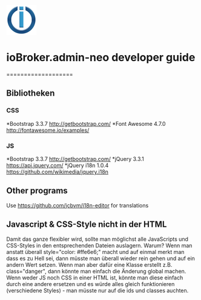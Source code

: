![Logo](admin/admin-neo.png)
# ioBroker.admin-neo developer guide
===================

## Bibliotheken
### CSS
*Bootstrap 3.3.7 http://getbootstrap.com/
*Font Awesome 4.7.0 http://fontawesome.io/examples/
### JS
*Bootstrap 3.3.7 http://getbootstrap.com/
*jQuery 3.3.1 https://api.jquery.com/
*jQuery i18n 1.0.4 https://github.com/wikimedia/jquery.i18n

## Other programs
Use https://github.com/jcbvm/i18n-editor for translations

## Javascript & CSS-Style nicht in der HTML
Damit das ganze flexibler wird, sollte man möglichst alle JavaScripts und CSS-Styles in den entsprechenden Dateien auslagern. Warum? Wenn man anstatt überall style="color: #ffe6e6;" macht und auf einmal merkt man dass es zu Hell sei, dann müsste man überall wieder rein gehen und auf ein andern Wert setzen. Wenn man aber dafür eine Klasse erstellt z.B. class="danger", dann könnte man einfach die Änderung global machen.
Wenn weder JS noch CSS in einer HTML ist, könnte man diese einfach durch eine andere ersetzen und es würde alles gleich funktionieren (verschiedene Styles) - man müsste nur auf die ids und classes auchten.